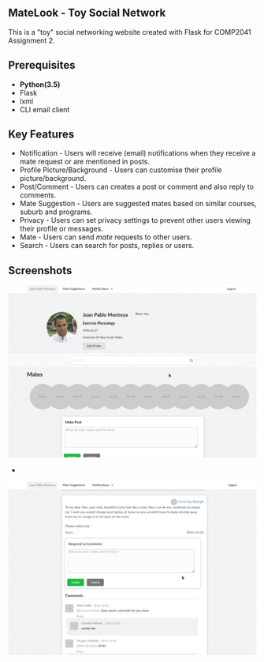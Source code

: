 ## MateLook - Toy Social Network

This is a "toy" social networking website created with Flask for COMP2041 Assignment 2.

## Prerequisites

* **Python(3.5)**
* Flask
* lxml
* CLI email client

## Key Features
* Notification - Users will receive (email) notifications when they receive a mate request or are mentioned in posts.
* Profile Picture/Background - Users can customise their profile picture/background.
* Post/Comment - Users can creates a post or comment and also reply to comments.
* Mate Suggestion - Users are suggested mates based on similar courses, suburb and programs.
* Privacy - Users can set privacy settings to prevent other users viewing their profile or messages.
* Mate - Users can send *mate* requests to other users.
* Search - Users can search for posts, replies or users.

## Screenshots
![Preview Screenshot 1](screenshot_1.png?raw=true "Screenshot 1")

-

![Preview Screenshot 2](screenshot_2.png?raw=true "Screenshot 2")
